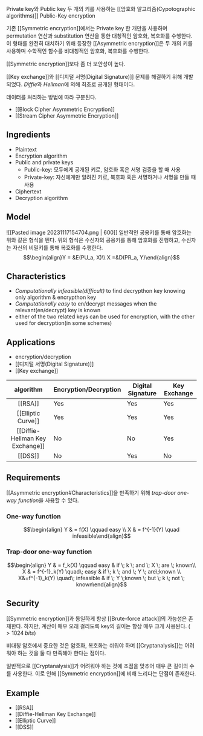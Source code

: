 Private key와 Public key 두 개의 키를 사용하는 [[암호화 알고리즘(Cypotographic algorithms)]]
Public-Key encryption

기존 [[Symmetric encryption]]에서는 Private key 한 개만을 사용하며 permutation 연산과 substitution 연산을 통한 대칭적인 암호화, 복호화를 수행한다. 이 형태를 완전히 대치하기 위해 등장한  [[Asymmetric encryption]]은 두 개의 키를 사용하며 수학적인 함수를 비대칭적인 암호화, 복호화를 수행한다. 

[[Symmetric encryption]]보다 좀 더 보안성이 높다.

[[Key exchange]]와 [[디지털 서명(Digital Signature)]] 문제를 해결하기 위해 개발되었다. *Diffie*와 *Hellman*에 의해 최초로 공개된 형태이다. 

데이터를 처리하는 방법에 따라 구분된다.
+ [[Block Cipher Asymmetric Encryption]]
+ [[Stream Cipher Asymmetric Encryption]]
## Ingredients
+ Plaintext
+ Encryption algorithm
+ Public and private keys
	+ Public-key: 모두에게 공개된 키로, 암호화 혹은 서명 검증을 할 때 사용
	+ Private-key: 자신에게만 알려진 키로, 복호화 혹은 서명하거나 서명을 만들 때 사용
+ Ciphertext
+ Decryption algorithm
## Model
![[Pasted image 20231117154704.png | 600]]
일반적인 공용키를 통해 암호화는 위와 같은 형식을 띈다. 위의 형식은 수신자의 공용키를 통해 암호화를 진행하고, 수신자는 자신의 비밀키를 통해 복호화를 수행한다. $$\begin{align}Y = &E(PU_a, X)\\ X =&D(PR_a, Y)\end{align}$$
## Characteristics
+ *Computationally infeasible(difficult)* to find decrypthon key knowing only algorithm & encrypthon key
+ *Computationally easy* to en/decrypt messages when the relevant(en/decrypt) key is known
+ either of the two related keys can be used for encryption, with the other used for decryption(in some schemes)
## Applications
+ encryption/decryption
+ [[디지털 서명(Digital Signature)]]
+ [[Key exchange]]

|     algorithm      | Encryption/Decryption | Digital Signature | Key Exchange |
|:------------------:| --------------------- | ----------------- | ------------ |
|      [[RSA]]       | Yes                   | Yes               | Yes          |
| [[Elliptic Curve]] | Yes                   | Yes               | Yes          |
| [[Diffie-Hellman Key Exchange]] | No                    | No                | Yes          |
|      [[DSS]]       | No                    | Yes               | No           |
## Requirements
[[Asymmetric encryption#Characteristics]]을 만족하기 위해 *trap-door one-way function*을 사용할 수 있다.
### One-way function
$$\begin{align} Y & = f(X) \qquad easy \\ X & = f^{-1}(Y) \quad infeasible\end{align}$$
### Trap-door one-way function
$$\begin{align} Y & = f_k(X) \qquad easy & if \; k \; and \; X \; are \; known\\ X & = f^{-1}_k(Y) \quad\; easy & if \; k \; and \; Y \; are\;known \\ X&=f^{-1}_k(Y) \quad\; infeasible & if \; Y \;known \; but \; k \; not \; known\end{align}$$
## Security
[[Symmetric encryption]]과 동일하게 항상 [[Brute-force attack]]의 가능성은 존재한다. 하지만, 계산이 매우 오래 걸리도록 key의 길이는 항상 매우 크게 사용된다. ($>1024\;bits$)

비대칭 암호에서 중요한 것은 암호화, 복호화는 쉬워야 하며 [[Cryptanalysis]]는 어려워야 하는 것을 둘 다 만족해야 한다는 점이다. 

일반적으로 [[Cryptanalysis]]가 어려워야 하는 것에 초점을 맞추어 매우 큰 길이의 수를 사용한다. 이로 인해 [[Symmetric encryption]]에 비해 느리다는 단점이 존재한다.

## Example
+ [[RSA]]
+ [[Diffie-Hellman Key Exchange]]
+ [[Elliptic Curve]]
+ [[DSS]]